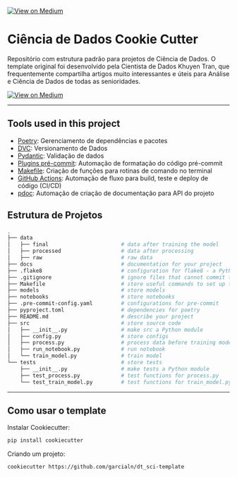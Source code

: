 [![View on Medium](https://img.shields.io/badge/Medium-View%20on%20Medium-blue?logo=medium)](https://pydt.medium.com/come%C3%A7ando-seu-projeto-de-data-science-f2c99ff0becc)

# Ciência de Dados Cookie Cutter

Repositório com estrutura padrão para projetos de Ciência de Dados. O template original foi desenvolvido pela Cientista de Dados Khuyen Tran, que frequentemente compartilha artigos muito interessantes e úteis para Análise e Ciência de Dados de todas as senioridades.

[![View on Medium](https://img.shields.io/badge/Medium-View%20on%20Medium-blue?logo=medium)](https://khuyentran1476.medium.com/)

---

## Tools used in this project
* [Poetry](https://python-poetry.org/docs/master/#installing-with-the-official-installer): Gerenciamento de dependências e pacotes 
* [DVC](https://dvc.org/): Versionamento de Dados
* [Pydantic](https://docs.pydantic.dev/): Validação de dados
* [Plugins pré-commit](https://pre-commit.com/): Automação de formatação do código pré-commit
* [Makefile](https://the-turing-way.netlify.app/reproducible-research/make/make-examples.html): Criação de funções para rotinas de comando no terminal
* [GitHub Actions](https://docs.github.com/en/actions): Automação de fluxo para build, teste e deploy de código (CI/CD)
* [pdoc](https://github.com/pdoc3/pdoc): Automação de criação de documentação para API do projeto
## Estrutura de Projetos
```bash
.
├── data            
│   ├── final                       # data after training the model
│   ├── processed                   # data after processing
│   ├── raw                         # raw data
├── docs                            # documentation for your project
├── .flake8                         # configuration for flake8 - a Python formatter tool
├── .gitignore                      # ignore files that cannot commit to Git
├── Makefile                        # store useful commands to set up the environment
├── models                          # store models
├── notebooks                       # store notebooks
├── .pre-commit-config.yaml         # configurations for pre-commit
├── pyproject.toml                  # dependencies for poetry
├── README.md                       # describe your project
├── src                             # store source code
│   ├── __init__.py                 # make src a Python module
│   ├── config.py                   # store configs 
│   ├── process.py                  # process data before training model
│   ├── run_notebook.py             # run notebook
│   └── train_model.py              # train model
└── tests                           # store tests
    ├── __init__.py                 # make tests a Python module 
    ├── test_process.py             # test functions for process.py
    └── test_train_model.py         # test functions for train_model.py
```
---

## Como usar o template

Instalar Cookiecutter:
```bash
pip install cookiecutter
```

Criando um projeto:
```bash
cookiecutter https://github.com/garcialn/dt_sci-template
```
